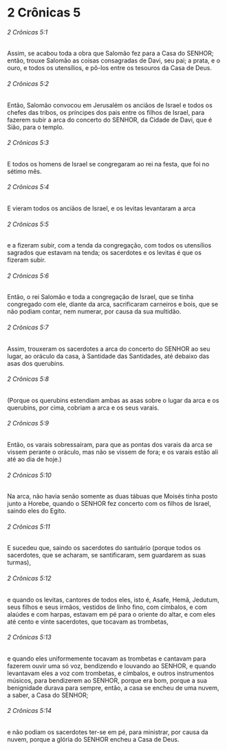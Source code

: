 # 2 Crônicas 5

###### 2 Crônicas 5:1

Assim, se acabou toda a obra que Salomão fez para a Casa do SENHOR; então, trouxe Salomão as coisas consagradas de Davi, seu pai; a prata, e o ouro, e todos os utensílios, e pô-los entre os tesouros da Casa de Deus.

###### 2 Crônicas 5:2

Então, Salomão convocou em Jerusalém os anciãos de Israel e todos os chefes das tribos, os príncipes dos pais entre os filhos de Israel, para fazerem subir a arca do concerto do SENHOR, da Cidade de Davi, que é Sião, para o templo.

###### 2 Crônicas 5:3

E todos os homens de Israel se congregaram ao rei na festa, que foi no sétimo mês.

###### 2 Crônicas 5:4

E vieram todos os anciãos de Israel, e os levitas levantaram a arca

###### 2 Crônicas 5:5

e a fizeram subir, com a tenda da congregação, com todos os utensílios sagrados que estavam na tenda; os sacerdotes e os levitas é que os fizeram subir.

###### 2 Crônicas 5:6

Então, o rei Salomão e toda a congregação de Israel, que se tinha congregado com ele, diante da arca, sacrificaram carneiros e bois, que se não podiam contar, nem numerar, por causa da sua multidão.

###### 2 Crônicas 5:7

Assim, trouxeram os sacerdotes a arca do concerto do SENHOR ao seu lugar, ao oráculo da casa, à Santidade das Santidades, até debaixo das asas dos querubins.

###### 2 Crônicas 5:8

(Porque os querubins estendiam ambas as asas sobre o lugar da arca e os querubins, por cima, cobriam a arca e os seus varais.

###### 2 Crônicas 5:9

Então, os varais sobressaíram, para que as pontas dos varais da arca se vissem perante o oráculo, mas não se vissem de fora; e os varais estão ali até ao dia de hoje.)

###### 2 Crônicas 5:10

Na arca, não havia senão somente as duas tábuas que Moisés tinha posto junto a Horebe, quando o SENHOR fez concerto com os filhos de Israel, saindo eles do Egito.

###### 2 Crônicas 5:11

E sucedeu que, saindo os sacerdotes do santuário (porque todos os sacerdotes, que se acharam, se santificaram, sem guardarem as suas turmas),

###### 2 Crônicas 5:12

e quando os levitas, cantores de todos eles, isto é, Asafe, Hemã, Jedutum, seus filhos e seus irmãos, vestidos de linho fino, com címbalos, e com alaúdes e com harpas, estavam em pé para o oriente do altar, e com eles até cento e vinte sacerdotes, que tocavam as trombetas,

###### 2 Crônicas 5:13

e quando eles uniformemente tocavam as trombetas e cantavam para fazerem ouvir uma só voz, bendizendo e louvando ao SENHOR, e quando levantavam eles a voz com trombetas, e címbalos, e outros instrumentos músicos, para bendizerem ao SENHOR, porque era bom, porque a sua benignidade durava para sempre, então, a casa se encheu de uma nuvem, a saber, a Casa do SENHOR;

###### 2 Crônicas 5:14

e não podiam os sacerdotes ter-se em pé, para ministrar, por causa da nuvem, porque a glória do SENHOR encheu a Casa de Deus.

